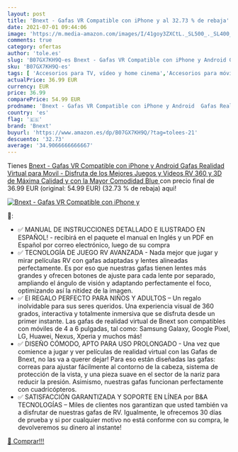 ```yaml
---
layout: post
title: 'Bnext - Gafas VR Compatible con iPhone y al 32.73 % de rebaja'
date: 2021-07-01 09:44:06
image: 'https://m.media-amazon.com/images/I/41goy3ZXCtL._SL500_._SL400_.jpg'
comments: true
category: ofertas
author: 'tole.es'
slug: 'B07GX7KH9Q-es Bnext - Gafas VR Compatible con iPhone y Android Gafas...'
sku: 'B07GX7KH9Q-es'
tags: [ 'Accesorios para TV, vídeo y home cinema','Accesorios para móviles','Auriculares de realidad virtual (VR) para teléfonos móviles','Comunicación móvil y accesorios','Electrónica','TV, vídeo y home cinema','bnext','iphone', ]
actualPrice: 36.99 EUR
currency: EUR
price: 36.99
comparePrice: 54.99 EUR
prodname: 'Bnext - Gafas VR Compatible con iPhone y Android  Gafas Realidad Virtual para Movil - Disfruta de los Mejores Juegos y Videos RV  360 y 3D  de Máxima Calidad y con la Mayor Comodidad  Blue '
country: 'es'
flag: '🇪🇸'
brand: 'Bnext'
buyurl: 'https://www.amazon.es/dp/B07GX7KH9Q/?tag=tolees-21'
descuento: '32.73'
average: '34.9066666666667'
---
```


Tienes [Bnext - Gafas VR Compatible con iPhone y Android  Gafas Realidad Virtual para Movil - Disfruta de los Mejores Juegos y Videos RV  360 y 3D  de Máxima Calidad y con la Mayor Comodidad  Blue ](https://www.amazon.es/dp/B07GX7KH9Q/?tag=tolees-21) con precio final de  36.99 EUR (original: 54.99 EUR) (32.73 %  de rebaja) aqui!

[![Bnext - Gafas VR Compatible con iPhone y](https://m.media-amazon.com/images/I/41goy3ZXCtL._SL500_._SL400_.jpg)](https://www.amazon.es/dp/B07GX7KH9Q/?tag=tolees-21)

🔎:

- ✅ MANUAL DE INSTRUCCIONES DETALLADO E ILUSTRADO EN ESPAÑOL! - recibirá en el paquete el manual en Inglés y un PDF en Español por correo electrónico, luego de su compra
- ✅ TECNOLOGÍA DE JUEGO RV AVANZADA - Nada mejor que jugar y mirar películas RV con gafas adaptadas y lentes alineadas perfectamente. Es por eso que nuestras gafas tienen lentes más grandes y ofrecen botones de ajuste para cada lente por separado, ampliando el ángulo de visión y adaptando perfectamente el foco, optimizando así la nitidez de la imagen.
- ✅ El REGALO PERFECTO PARA NIÑOS Y ADULTOS – Un regalo inolvidable para sus seres queridos. Una experiencia visual de 360 grados, interactiva y totalmente inmersiva que se disfruta desde un primer instante. Las gafas de realidad virtual de Bnext son compatibles con móviles de 4 a 6 pulgadas, tal como: Samsung Galaxy, Google Pixel, LG, Huawei, Nexus, Xperia y muchos más!
- ✅ DISEÑO CÓMODO, APTO PARA USO PROLONGADO - Una vez que comience a jugar y ver películas de realidad virtual con las Gafas de Bnext, no las va a querer dejar! Para eso están diseñadas las gafas: correas para ajustar fácilmente al contorno de la cabeza, sistema de protección de la vista, y una pieza suave en el sector de la nariz para reducir la presión. Asimismo, nuestras gafas funcionan perfectamente con cuadricópteros.
- ✅ SATISFACCIÓN GARANTIZADA Y SOPORTE EN LÍNEA por B&A TECNOLOGÍAS – Miles de clientes nos garantizan que usted también va a disfrutar de nuestras gafas de RV. Igualmente, le ofrecemos 30 días de prueba y si por cualquier motivo no está conforme con su compra, le devolveremos su dinero al instante!

[🛒 Comprar!!!](https://www.amazon.es/dp/B07GX7KH9Q/?tag=tolees-21)
